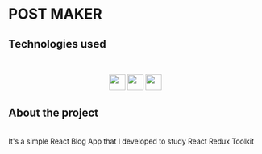 # POST MAKER

## Technologies used
<br/>
<p align="center">
<img src="https://cdn.jsdelivr.net/gh/devicons/devicon/icons/react/react-original.svg" width="32px"/>
<img src="https://cdn.jsdelivr.net/gh/devicons/devicon/icons/typescript/typescript-original.svg" width="32px"/>
<img src="https://cdn.jsdelivr.net/gh/devicons/devicon/icons/redux/redux-original.svg" width="32px"/>
</p>

## About the project
<br/>
It's a simple React Blog App that I developed to study React Redux Toolkit
